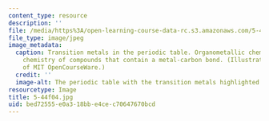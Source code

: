 ```yaml
---
content_type: resource
description: ''
file: /media/https%3A/open-learning-course-data-rc.s3.amazonaws.com/5-44-organometallic-chemistry-fall-2004/bed72555e0a318bbe4cec70647670bcd_5-44f04.jpg
file_type: image/jpeg
image_metadata:
  caption: Transition metals in the periodic table. Organometallic chemistry is the
    chemistry of compounds that contain a metal-carbon bond. (Illustration courtesy
    of MIT OpenCourseWare.)
  credit: ''
  image-alt: The periodic table with the transition metals highlighted.
resourcetype: Image
title: 5-44f04.jpg
uid: bed72555-e0a3-18bb-e4ce-c70647670bcd
---
```

